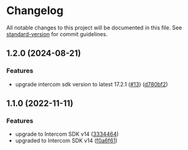 # Changelog

All notable changes to this project will be documented in this file. See [standard-version](https://github.com/conventional-changelog/standard-version) for commit guidelines.

## 1.2.0 (2024-08-21)


### Features

* upgrade intercom sdk version to latest 17.2.1 ([#13](https://github.com/rudderlabs/rudder-integration-intercom-ios/issues/13)) ([d780bf2](https://github.com/rudderlabs/rudder-integration-intercom-ios/commit/d780bf240c622a4a1a848e98220ae41187f6e0f0))

## 1.1.0 (2022-11-11)


### Features

* upgrade to Intercom SDK v14 ([3334464](https://github.com/rudderlabs/rudder-integration-intercom-ios/commit/3334464e0ef336661182e18a577f36e2a9f5baa0))
* upgraded to Intercom SDK v14 ([f0a6f61](https://github.com/rudderlabs/rudder-integration-intercom-ios/commit/f0a6f61c8427ec551e7bd569327987fa7211fe3c))
